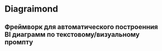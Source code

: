 # Diagraimond
## Фреймворк для автоматического построенния BI диаграмм по текстовому/визуальному промпту

